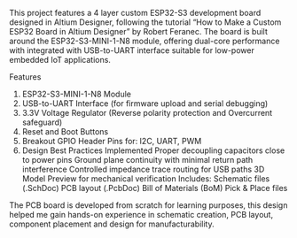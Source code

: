 This project features a 4 layer custom ESP32-S3 development board designed in Altium Designer, following the tutorial “How to Make a Custom ESP32 Board in Altium Designer” by Robert Feranec. 
The board is built around the ESP32-S3-MINI-1-N8 module, offering dual-core performance with integrated with USB-to-UART interface suitable for low-power embedded IoT applications.

Features
1. ESP32-S3-MINI-1-N8 Module
2. USB-to-UART Interface (for firmware upload and serial debugging)
3. 3.3V Voltage Regulator (Reverse polarity protection and Overcurrent safeguard)
4. Reset and Boot Buttons
5. Breakout GPIO Header Pins for: I2C, UART, PWM
6. Design Best Practices Implemented
Proper decoupling capacitors close to power pins
Ground plane continuity with minimal return path interference
Controlled impedance trace routing for USB paths
3D Model Preview for mechanical verification
Includes:
Schematic files (.SchDoc)
PCB layout (.PcbDoc)
Bill of Materials (BoM)
Pick & Place files

The PCB board is developed from scratch for learning purposes, this design helped me gain hands-on experience in schematic creation, PCB layout, component placement and design for manufacturability.
